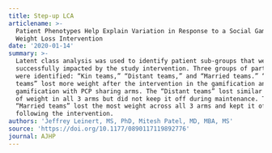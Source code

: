 ```yaml
---
title: Step-up LCA
articlename: >-
  Patient Phenotypes Help Explain Variation in Response to a Social Gamification
  Weight Loss Intervention 
date: '2020-01-14'
summary: >-
  Latent class analysis was used to identify patient sub-groups that were
  successfully impacted by the study intervention. Three groups of participants
  were identified: “Kin teams,” “Distant teams,” and “Married teams.” “Kin
  teams” lost more weight after the intervention in the gamification and
  gamification with PCP sharing arms. The “Distant teams” lost similar amounts
  of weight in all 3 arms but did not keep it off during maintenance. The
  “Married teams” lost the most weight across all 3 arms and kept it off
  following the intervention.
authors: 'Jeffrey Leinert, MS, PhD, Mitesh Patel, MD, MBA, MS'
source: 'https://doi.org/10.1177/0890117119892776'
journal: AJHP
---
```


